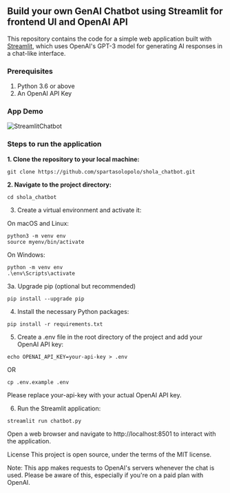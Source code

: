 ## Build your own GenAI Chatbot using Streamlit for frontend UI and OpenAI API

This repository contains the code for a simple web application built with [Streamlit](https://streamlit.io/), which uses OpenAI's GPT-3 model for generating AI responses in a chat-like interface.

### Prerequisites
1. Python 3.6 or above
2. An OpenAI API Key

### App Demo
![StreamlitChatbot](https://github.com/spartasolopolo/shola_chatbot/asset/app_demp.jpeg)


### Steps to run the application
**1. Clone the repository to your local machine:**
```shell
git clone https://github.com/spartasolopolo/shola_chatbot.git
```

**2. Navigate to the project directory:**
```shell
cd shola_chatbot
```

3. Create a virtual environment and activate it:

On macOS and Linux:
```shell
python3 -m venv env
source myenv/bin/activate
```

On Windows:
```shell
python -m venv env
.\env\Scripts\activate
```

3a. Upgrade pip (optional but recommended)
```shell
pip install --upgrade pip
```

4. Install the necessary Python packages:
```shell
pip install -r requirements.txt
```

5. Create a .env file in the root directory of the project and add your OpenAI API key:
```shell
echo OPENAI_API_KEY=your-api-key > .env
```
OR

```shell
cp .env.example .env
```

Please replace your-api-key with your actual OpenAI API key.

6. Run the Streamlit application:
```shell
streamlit run chatbot.py
```

Open a web browser and navigate to http://localhost:8501 to interact with the application.

License
This project is open source, under the terms of the MIT license.

Note: This app makes requests to OpenAI's servers whenever the chat is used. Please be aware of this, especially if you're on a paid plan with OpenAI.
